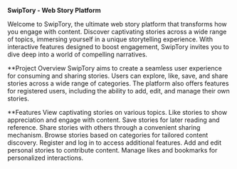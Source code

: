 **SwipTory -  Web Story Platform**

Welcome to SwipTory, the ultimate web story platform that transforms how you engage with content. Discover captivating stories across a wide range of topics, immersing yourself in a unique storytelling experience. With interactive features designed to boost engagement, SwipTory invites you to dive deep into a world of compelling narratives.

**Project Overview
SwipTory aims to create a seamless user experience for consuming and sharing stories. Users can explore, like, save, and share stories across a wide range of categories. The platform also offers features for registered users, including the ability to add, edit, and manage their own stories.

**Features
View captivating stories on various topics.
Like stories to show appreciation and engage with content.
Save stories for later reading and reference.
Share stories with others through a convenient sharing mechanism.
Browse stories based on categories for tailored content discovery.
Register and log in to access additional features.
Add and edit personal stories to contribute content.
Manage likes and bookmarks for personalized interactions.
